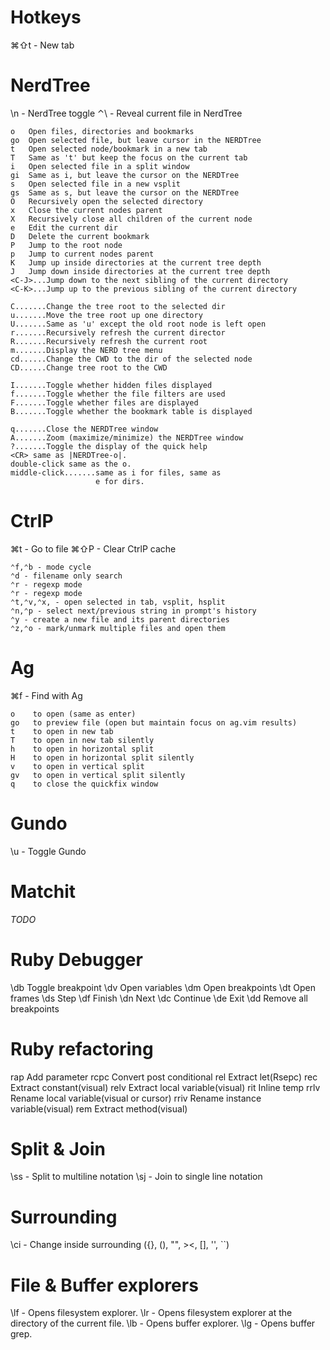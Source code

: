 # Hotkeys

⌘⇧t - New tab
# NerdTree
\n - NerdTree toggle
⌃\ - Reveal current file in NerdTree

    o   Open files, directories and bookmarks
    go  Open selected file, but leave cursor in the NERDTree
    t   Open selected node/bookmark in a new tab
    T   Same as 't' but keep the focus on the current tab
    i   Open selected file in a split window
    gi  Same as i, but leave the cursor on the NERDTree
    s   Open selected file in a new vsplit
    gs  Same as s, but leave the cursor on the NERDTree
    O   Recursively open the selected directory
    x   Close the current nodes parent
    X   Recursively close all children of the current node
    e   Edit the current dir
    D   Delete the current bookmark
    P   Jump to the root node
    p   Jump to current nodes parent
    K   Jump up inside directories at the current tree depth
    J   Jump down inside directories at the current tree depth
    <C-J>...Jump down to the next sibling of the current directory
    <C-K>...Jump up to the previous sibling of the current directory

    C.......Change the tree root to the selected dir
    u.......Move the tree root up one directory
    U.......Same as 'u' except the old root node is left open
    r.......Recursively refresh the current director
    R.......Recursively refresh the current root
    m.......Display the NERD tree menu
    cd......Change the CWD to the dir of the selected node
    CD......Change tree root to the CWD

    I.......Toggle whether hidden files displayed
    f.......Toggle whether the file filters are used
    F.......Toggle whether files are displayed
    B.......Toggle whether the bookmark table is displayed

    q.......Close the NERDTree window
    A.......Zoom (maximize/minimize) the NERDTree window
    ?.......Toggle the display of the quick help
    <CR> same as |NERDTree-o|.
    double-click same as the o.
    middle-click.......same as i for files, same as
                       e for dirs.

# CtrlP
⌘t - Go to file
⌘⇧P - Clear CtrlP cache
    
    ⌃f,⌃b - mode cycle
    ⌃d - filename only search
    ⌃r - regexp mode
    ⌃r - regexp mode
    ⌃t,⌃v,⌃x, - open selected in tab, vsplit, hsplit
    ⌃n,⌃p - select next/previous string in prompt's history
    ⌃y - create a new file and its parent directories
    ⌃z,⌃o - mark/unmark multiple files and open them

# Ag
⌘f - Find with Ag

    o    to open (same as enter)
    go   to preview file (open but maintain focus on ag.vim results)
    t    to open in new tab
    T    to open in new tab silently
    h    to open in horizontal split
    H    to open in horizontal split silently
    v    to open in vertical split
    gv   to open in vertical split silently
    q    to close the quickfix window

# Gundo
\u - Toggle Gundo

# Matchit 
*TODO*


# Ruby Debugger

\db  Toggle breakpoint
\dv  Open variables
\dm  Open breakpoints
\dt  Open frames
\ds  Step
\df  Finish
\dn  Next
\dc  Continue
\de  Exit
\dd  Remove all breakpoints

# Ruby refactoring

rap  Add parameter
rcpc Convert post conditional
rel  Extract let(Rsepc)
rec  Extract constant(visual)
relv Extract local variable(visual)
rit  Inline temp
rrlv Rename local variable(visual or cursor)
rriv Rename instance variable(visual)
rem  Extract method(visual)

# Split & Join

\ss - Split to multiline notation
\sj - Join to single line notation

# Surrounding
\ci - Change inside surrounding ({}, (), "", ><, [], '', ``)

# File & Buffer explorers

\lf  - Opens filesystem explorer.
\lr  - Opens filesystem explorer at the directory of the current file.
\lb  - Opens buffer explorer.
\lg  - Opens buffer grep.

